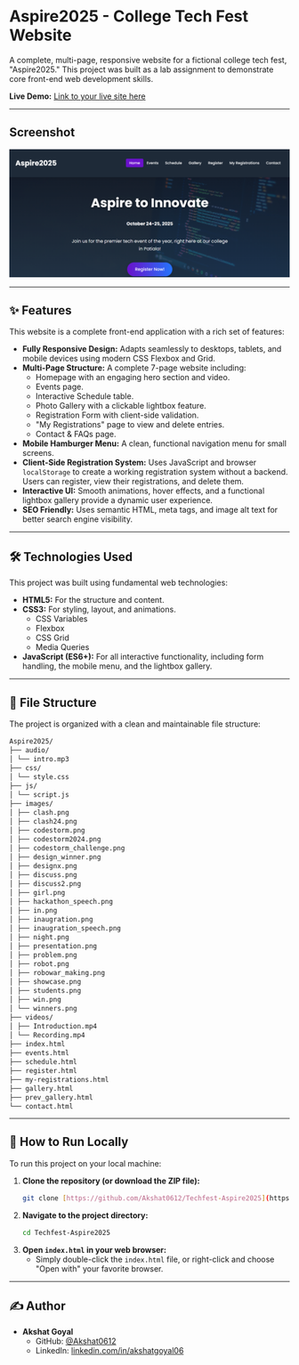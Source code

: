 # Aspire2025 - College Tech Fest Website

A complete, multi-page, responsive website for a fictional college tech fest, "Aspire2025." This project was built as a lab assignment to demonstrate core front-end web development skills.

**Live Demo:** [Link to your live site here](videos/Recording.mp4/)

---

## Screenshot

![Aspire2025 Homepage](images/ss.png/)

---

## ✨ Features

This website is a complete front-end application with a rich set of features:

* **Fully Responsive Design:** Adapts seamlessly to desktops, tablets, and mobile devices using modern CSS Flexbox and Grid.
* **Multi-Page Structure:** A complete 7-page website including:
    * Homepage with an engaging hero section and video.
    * Events page.
    * Interactive Schedule table.
    * Photo Gallery with a clickable lightbox feature.
    * Registration Form with client-side validation.
    * "My Registrations" page to view and delete entries.
    * Contact & FAQs page.
* **Mobile Hamburger Menu:** A clean, functional navigation menu for small screens.
* **Client-Side Registration System:** Uses JavaScript and browser `localStorage` to create a working registration system without a backend. Users can register, view their registrations, and delete them.
* **Interactive UI:** Smooth animations, hover effects, and a functional lightbox gallery provide a dynamic user experience.
* **SEO Friendly:** Uses semantic HTML, meta tags, and image alt text for better search engine visibility.

---

## 🛠️ Technologies Used

This project was built using fundamental web technologies:

* **HTML5:** For the structure and content.
* **CSS3:** For styling, layout, and animations.
    * CSS Variables
    * Flexbox
    * CSS Grid
    * Media Queries
* **JavaScript (ES6+):** For all interactive functionality, including form handling, the mobile menu, and the lightbox gallery.

---

## 📁 File Structure

The project is organized with a clean and maintainable file structure:
```
Aspire2025/
├── audio/
│ └── intro.mp3
├── css/
│ └── style.css
├── js/
│ └── script.js
├── images/
│ ├── clash.png
│ ├── clash24.png
│ ├── codestorm.png
│ ├── codestorm2024.png
│ ├── codestorm_challenge.png
│ ├── design_winner.png
│ ├── designx.png
│ ├── discuss.png
│ ├── discuss2.png
│ ├── girl.png
│ ├── hackathon_speech.png
│ ├── in.png
│ ├── inaugration.png
│ ├── inaugration_speech.png
│ ├── night.png
│ ├── presentation.png
│ ├── problem.png
│ ├── robot.png
│ ├── robowar_making.png
│ ├── showcase.png
│ ├── students.png
│ ├── win.png
│ └── winners.png
├── videos/
│ ├── Introduction.mp4
│ └── Recording.mp4
├── index.html
├── events.html
├── schedule.html
├── register.html
├── my-registrations.html
├── gallery.html
├── prev_gallery.html
└── contact.html
```

---

## 🚀 How to Run Locally

To run this project on your local machine:

1.  **Clone the repository (or download the ZIP file):**
    ```bash
    git clone [https://github.com/Akshat0612/Techfest-Aspire2025](https://github.com/Akshat0612/Techfest-Aspire2025)
    ```
2.  **Navigate to the project directory:**
    ```bash
    cd Techfest-Aspire2025
    ```
3.  **Open `index.html` in your web browser:**
    * Simply double-click the `index.html` file, or right-click and choose "Open with" your favorite browser.

---

## ✍️ Author

* **Akshat Goyal**
    * GitHub: [@Akshat0612](https://github.com/Akshat0612)
    * LinkedIn: [linkedin.com/in/akshatgoyal06](https://www.linkedin.com/in/akshatgoyal06/)
